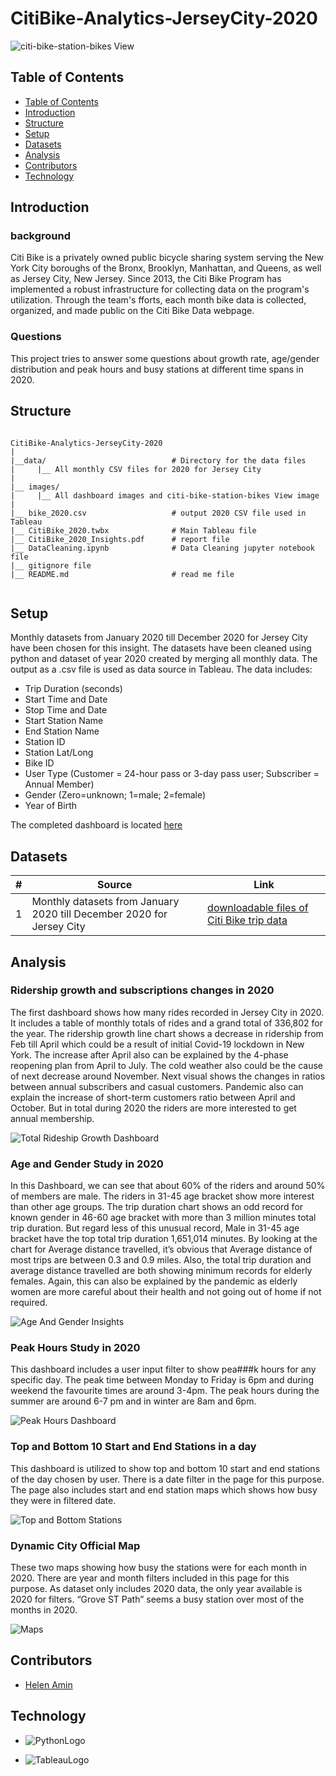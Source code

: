 # CitiBike-Analytics-JerseyCity-2020

![citi-bike-station-bikes View](images/citi-bike-station-bikes.jpg)

## Table of Contents

- [Table of Contents](#table-of-contents)
- [Introduction](#Introduction)
- [Structure](#Structure)
- [Setup](#Setup)
- [Datasets](#Datasets)
- [Analysis](#Analysis)
- [Contributors](#Contributors)
- [Technology](#Technology)

## Introduction

### background

Citi Bike is a privately owned public bicycle sharing system serving the New York City boroughs of the Bronx, Brooklyn, Manhattan, and Queens, as well as Jersey City, New Jersey.
Since 2013, the Citi Bike Program has implemented a robust infrastructure for collecting data on the program's utilization. Through the team's fforts, each month bike data is collected, organized, and made public on the Citi Bike Data webpage.

### Questions

This project tries to answer some questions about growth rate, age/gender distribution and peak hours 
and busy stations at different time spans in 2020.

## Structure
```
 
CitiBike-Analytics-JerseyCity-2020 
|
|__data/                            # Directory for the data files
|     |__ All monthly CSV files for 2020 for Jersey City
|
|__ images/
|     |__ All dashboard images and citi-bike-station-bikes View image
|
|__ bike_2020.csv                   # output 2020 CSV file used in Tableau
|__ CitiBike_2020.twbx              # Main Tableau file
|__ CitiBike_2020_Insights.pdf      # report file
|__ DataCleaning.ipynb              # Data Cleaning jupyter notebook file
|__ gitignore file
|__ README.md                       # read me file
                   

```

## Setup
Monthly datasets from January 2020 till December 2020 for Jersey City have been chosen for this 
insight. The datasets have been cleaned using python and dataset of year 2020 created by merging 
all monthly data. The output as a .csv file is used as data source in Tableau. 
The data includes:
* Trip Duration (seconds)
* Start Time and Date
* Stop Time and Date
* Start Station Name
* End Station Name
* Station ID
* Station Lat/Long
* Bike ID
* User Type (Customer = 24-hour pass or 3-day pass user; Subscriber = Annual Member)
* Gender (Zero=unknown; 1=male; 2=female)
* Year of Birth

The completed dashboard is located [here](https://public.tableau.com/app/profile/helen6080/viz/CitiBike_2020_16278308388900/Story-CitiBikeStory)

## Datasets
| # | Source | Link |
|-|-|-|
| 1 | Monthly datasets from January 2020 till December 2020 for Jersey City | [downloadable files of Citi Bike trip data](https://s3.amazonaws.com/tripdata/index.html) |


## Analysis

### Ridership growth and subscriptions changes in 2020
The first dashboard shows how many rides recorded in Jersey City in 2020. It includes a table of monthly totals of rides and a grand total of 336,802 for the year. 
The ridership growth line chart shows a decrease in ridership from Feb till April which could be a result of initial Covid-19 lockdown in New York. The increase after April also can be explained by the 4-phase reopening plan from April to July. The cold weather also could be the cause of next decrease around November.
Next visual shows the changes in ratios between annual subscribers and casual customers. Pandemic also can explain the increase of short-term customers ratio between April and October. But in total during 2020 the riders are more interested to get annual membership.

![Total Rideship Growth Dashboard](images/TotalRideshipGrowth.PNG)

### Age and Gender Study in 2020
In this Dashboard, we can see that about 60% of the riders and around 50% of members are male. The riders in 31-45 age bracket show more interest than other age groups. The trip duration chart shows an odd record for known gender in 46-60 age bracket with more than 3 million minutes total trip duration. But regard less of this unusual record, Male in 31-45 age bracket have the top total trip duration 1,651,014 minutes. By looking at the chart for Average distance travelled, it’s obvious that Average distance of most trips are between 0.3 and 0.9 miles. Also, the total trip duration and average distance travelled are both showing minimum records for elderly females. Again, this can also be explained by the pandemic as elderly women are more careful about their health and not going out of home if not required.

![Age And Gender Insights](images/AgeAndGender.PNG)

### Peak Hours Study in 2020
This dashboard includes a user input filter to show pea###k hours for any specific day. The peak time between Monday to Friday is 6pm and during weekend the favourite times are around 3-4pm. The peak hours during the summer are around 6-7 pm and in winter are 8am and 6pm.

![Peak Hours Dashboard](images/PeakHours.PNG)

### Top and Bottom 10 Start and End Stations in a day
This dashboard is utilized to show top and bottom 10 start and end stations of the day chosen by user. There is a date filter in the page for this purpose. The page also includes start and end station maps which shows how busy they were in filtered date.

![Top and Bottom Stations](images/Stations.PNG)

### Dynamic City Official Map
These two maps showing how busy the stations were for each month in 2020. There are year and month filters included in this page for this purpose. As dataset only includes 2020 data, the only year available is 2020 for filters. “Grove ST Path” seems a busy station over most of the months in 2020.

![Maps](images/Maps.PNG)



## Contributors

- [Helen Amin](https://github.com/helenamin)

## Technology

- ![PythonLogo](images/pythonlogo.png)

- ![TableauLogo](images/tableaulogo.png)